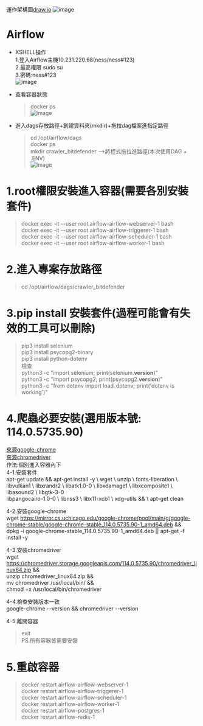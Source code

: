 運作架構圖[draw.io](https://app.diagrams.net/#G1SZLu9U9IzWNq1JYq6qyq4-XeGFb3CpVN#%7B%22pageId%22%3A%22IKRYCP0CiP5juJX1pNyO%22%7D)
![image](https://github.com/user-attachments/assets/09c4b08b-6683-4bb9-97d2-c337b3897942)

# Airflow
- XSHELL操作<br>
  1.登入Airflow主機10.231.220.68(ness/ness#123)<br>
  2.最高權限 sudo su<br> 
  3.密碼:ness#123<br>
![image](https://github.com/user-attachments/assets/f6b509a7-6603-4c63-9650-1bb43c22e43d)<br>
- 查看容器狀態<br>
  > docker ps<br>
  > ![image](https://github.com/user-attachments/assets/db9cc888-0655-4629-a658-0d65dc7722ec)<br>
  
- 進入dags存放路徑+創建資料夾(mkdir)+拖拉dag檔案進指定路徑<br>
  > cd /opt/airflow/dags<br>
  > docker ps<br>
  > mkdir crawler_bitdefender -->將程式拖拉進路徑(本次使用DAG + .ENV)<br>
  > ![image](https://github.com/user-attachments/assets/bce913fb-b259-41ee-99bd-0c687d74f3cd)

# 1.root權限安裝進入容器(需要各別安裝套件)<br>
> docker exec -it --user root airflow-airflow-webserver-1 bash<br>
docker exec -it --user root airflow-airflow-triggerer-1 bash<br>
docker exec -it --user root airflow-airflow-scheduler-1 bash<br>
docker exec -it --user root airflow-airflow-worker-1 bash

# 2.進入專案存放路徑<br>
> cd /opt/airflow/dags/crawler_bitdefender

# 3.pip install 安裝套件(過程可能會有失效的工具可以刪除)<br>
  > pip3 install selenium<br>
    pip3 install psycopg2-binary<br>
    pip3 install python-dotenv<br>
  檢查<br>
  python3 -c "import selenium; print(selenium.__version__)"<br>
  python3 -c "import psycopg2; print(psycopg2.__version__)"<br>
  python3 -c "from dotenv import load_dotenv; print('dotenv is working')"<br>

# 4.爬蟲必要安裝(選用版本號: 114.0.5735.90)<br>
[來源google-chrome](https://mirror.cs.uchicago.edu/google-chrome/pool/main/g/google-chrome-stable/)<br>
[來源chromedriver](https://chromedriver.storage.googleapis.com/)<br>
作法:個別進入容器內下<br>
4-1.安裝套件<br>
    apt-get update && apt-get install -y \     wget \    unzip \    fonts-liberation \    libvulkan1 \    libxrandr2 \    libatk1.0-0 \    libxdamage1 \    libxcomposite1 \    libasound2 \    libgtk-3-0 \
    libpangocairo-1.0-0 \    libnss3 \    libx11-xcb1 \    xdg-utils && \    apt-get clean

4-2.安裝google-chrome<br>
wget https://mirror.cs.uchicago.edu/google-chrome/pool/main/g/google-chrome-stable/google-chrome-stable_114.0.5735.90-1_amd64.deb && \
dpkg -i google-chrome-stable_114.0.5735.90-1_amd64.deb || apt-get -f install -y

4-3.安裝chromedriver<br>
wget https://chromedriver.storage.googleapis.com/114.0.5735.90/chromedriver_linux64.zip && \
unzip chromedriver_linux64.zip && \
mv chromedriver /usr/local/bin/ && \
chmod +x /usr/local/bin/chromedriver 

4-4.檢查安裝版本一致<br>
google-chrome --version && chromedriver --version<br>
  
4-5.離開容器<br>
> exit<br>
PS.所有容器皆需要安裝

# 5.重啟容器<br>
> docker restart airflow-airflow-webserver-1<br>
  docker restart airflow-airflow-triggerer-1<br>
  docker restart airflow-airflow-scheduler-1<br>
  docker restart airflow-airflow-worker-1<br>
  docker restart airflow-postgres-1<br>
  docker restart airflow-redis-1<br>

  

